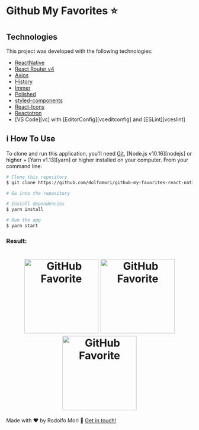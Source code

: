 # Github My Favorites :star:	


## Technologies

This project was developed with the following technologies:

-  [ReactNative](https://reactjs.org/)
-  [React Router v4](https://github.com/ReactTraining/react-router)
-  [Axios](https://github.com/axios/axios)
-  [History](https://www.npmjs.com/package/history)
-  [Immer](https://github.com/immerjs/immer)
-  [Polished](https://polished.js.org/)
-  [styled-components](https://www.styled-components.com/)
-  [React-Icons](https://react-icons.netlify.com/)
-  [Reactotron](https://infinite.red/reactotron)
-  [VS Code][vc] with [EditorConfig][vceditconfig] and [ESLint][vceslint]

## :information_source: How To Use

To clone and run this application, you'll need [Git](https://git-scm.com), [Node.js v10.16][nodejs] or higher + [Yarn v1.13][yarn] or higher installed on your computer. From your command line:

```bash
# Clone this repository
$ git clone https://github.com/dolfomori/github-my-favorites-react-native.git

# Go into the repository

# Install dependencies
$ yarn install

# Run the app
$ yarn start
```

### Result:

<h1 align="center">
    <img alt="GitHub Favorite" src="https://user-images.githubusercontent.com/47903440/69626218-f5fcab80-1026-11ea-86d8-a7df15798c71.png" width="200px" />
  
   <img alt="GitHub Favorite" src="https://user-images.githubusercontent.com/47903440/69626443-6f949980-1027-11ea-877d-552680102713.png" width="200px" />
   
   <img alt="GitHub Favorite" src="https://user-images.githubusercontent.com/47903440/69626454-73282080-1027-11ea-8baa-750d80aa88a4.png" width="200px" />
</h1>


Made with ♥ by Rodolfo Mori :wave: [Get in touch!](https://www.linkedin.com/in/rodolfomori/)





